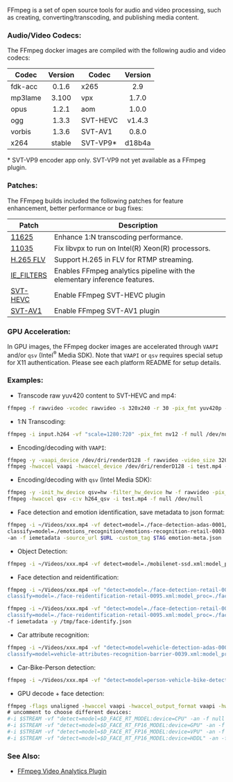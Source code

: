 FFmpeg is a set of open source tools for audio and video processing, such as creating, converting/transcoding, and publishing media content.

### Audio/Video Codecs:

The FFmpeg docker images are compiled with the following audio and video codecs:

| Codec | Version | Codec | Version |
|-------|:-------:|-------|:-------:|
|fdk-acc|0.1.6|x265|2.9|
|mp3lame|3.100|vpx|1.7.0|
|opus|1.2.1|aom|1.0.0|
|ogg|1.3.3|SVT-HEVC|v1.4.3|
|vorbis|1.3.6|SVT-AV1|0.8.0|
|x264|stable|SVT-VP9*|d18b4a|

\* SVT-VP9 encoder app only. SVT-VP9 not yet available as a FFmpeg plugin. 

### Patches:

The FFmpeg builds included the following patches for feature enhancement, better performance or bug fixes:

| Patch | Description |
|-------|-------------|
|[11625](https://patchwork.ffmpeg.org/patch/11625/raw)|Enhance 1:N transcoding performance.|
|[11035](https://patchwork.ffmpeg.org/patch/11035/raw)|Fix libvpx to run on Intel(R) Xeon(R) processors.|
|[H.265 FLV](https://github.com/VCDP/CDN/archive/v0.1.tar.gz)|Support H.265 in FLV for RTMP streaming.|
|[IE_FILTERS](https://github.com/VCDP/FFmpeg-patch/tree/ffmpeg4.1_va/patches )|Enables FFmpeg analytics pipeline with the elementary inference features.|
|[SVT-HEVC](https://github.com/OpenVisualCloud/SVT-HEVC/tree/master/ffmpeg_plugin)|Enable FFmpeg SVT-HEVC plugin|
|[SVT-AV1](https://github.com/OpenVisualCloud/SVT-AV1/tree/master/ffmpeg_plugin)|Enable FFmpeg SVT-AV1 plugin|

### GPU Acceleration:

In GPU images, the FFmpeg docker images are accelerated through `VAAPI` and/or `qsv` (Intel<sup>&reg;</sup> Media SDK). Note that `VAAPI` or `qsv` requires special setup for X11 authentication. Please see each platform README for setup details.

### Examples:

- Transcode raw yuv420 content to SVT-HEVC and mp4:  

```bash
ffmpeg -f rawvideo -vcodec rawvideo -s 320x240 -r 30 -pix_fmt yuv420p -i test.yuv -c:v libsvt_hevc -y test.mp4
```

- 1:N Transcoding:  

```bash
ffmpeg -i input.h264 -vf "scale=1280:720" -pix_fmt nv12 -f null /dev/null -vf "scale=720:480" -pix_fmt nv12 -f null /dev/null -abr_pipeline
```

- Encoding/decoding with `VAAPI`:  

```bash
ffmpeg -y -vaapi_device /dev/dri/renderD128 -f rawvideo -video_size 320x240 -r 30 -i test.yuv -vf 'format=nv12, hwupload' -c:v h264_vaapi -y test.mp4
ffmpeg -hwaccel vaapi -hwaccel_device /dev/dri/renderD128 -i test.mp4 -f null /dev/null
```

- Encoding/decoding with `qsv` (Intel Media SDK):  

```bash
ffmpeg -y -init_hw_device qsv=hw -filter_hw_device hw -f rawvideo -pix_fmt yuv420p -s:v 320x240 -i test.yuv -vf hwupload=extra_hw_frames=64,format=qsv -c:v h264_qsv -b:v 5M test.mp4
ffmpeg -hwaccel qsv -c:v h264_qsv -i test.mp4 -f null /dev/null
```

- Face detection and emotion identification, save metadata to json format: 

```bash
ffmpeg -i ~/Videos/xxx.mp4 -vf detect=model=./face-detection-adas-0001/FP32/face-detection-adas-0001.xml:device=CPU, \
classify=model=./emotions_recognition/emotions-recognition-retail-0003.xml:model_proc=emotions-recognition-retail-0003.json:device=CPU \
-an -f iemetadata -source_url $URL -custom_tag $TAG emotion-meta.json
```

- Object Detection:  

```bash
ffmpeg -i ~/Videos/xxx.mp4 -vf detect=model=./mobilenet-ssd.xml:model_proc=mobilenet-ssd.json:device=CPU -an -f null /dev/null
```

- Face detection and reidentification:  

```bash
ffmpeg -i ~/Videos/xxx.mp4 -vf "detect=model=./face-detection-retail-0004.xml:device=CPU, \
classify=model=./face-reidentification-retail-0095.xml:model_proc=./face-reidentification-retail-0095.json:device=CPU" -an -f null /dev/null

ffmpeg -i ~/Videos/xxx.mp4 -vf "detect=model=./face-detection-retail-0004.xml:device=CPU, \
classify=model=./face-reidentification-retail-0095.xml:model_proc=./face-reidentification-retail-0095.json:device=CPU,identify=gallery=./gallery" \
-f iemetadata -y /tmp/face-identify.json
```

- Car attribute recognition:  

```bash
ffmpeg -i ~/Videos/xxx.mp4 -vf "detect=model=vehicle-detection-adas-0002.xml:model_proc=vehicle-detection-adas-0002.json:device=CPU, \
classify=model=vehicle-attributes-recognition-barrier-0039.xml:model_proc=vehicle-attributes-recognition-barrier-0039.json:device=CPU" -an -f null /dev/null
```

- Car-Bike-Person detection:   

```bash
ffmpeg -i ~/Videos/xxx.mp4 -vf "detect=model=person-vehicle-bike-detection-crossroad-0078.xml:model_proc=person-vehicle-bike-detection-crossroad-0078.json:device=CPU" -an -f null /dev/null
```

- GPU decode + face detection:  
 
```bash
ffmpeg -flags unaligned -hwaccel vaapi -hwaccel_output_format vaapi -hwaccel_device /dev/dri/renderD128 \
# uncomment to choose different devices:
#-i $STREAM -vf "detect=model=$D_FACE_RT_MODEL:device=CPU" -an -f null - \
#-i $STREAM -vf "detect=model=$D_FACE_RT_FP16_MODEL:device=GPU" -an -f null -
#-i $STREAM -vf "detect=model=$D_FACE_RT_FP16_MODEL:device=VPU" -an -f null -
#-i $STREAM -vf "detect=model=$D_FACE_RT_FP16_MODEL:device=HDDL" -an -f null -
```

### See Also:

- [FFmpeg Video Analytics Plugin](https://github.com/VCDP/FFmpeg-patch)   
